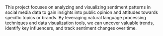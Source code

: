 This project focuses on analyzing and visualizing sentiment patterns in social media data to gain insights into public opinion and attitudes towards specific topics or brands. By leveraging natural language processing techniques and data visualization tools, we can uncover valuable trends, identify key influencers, and track sentiment changes over time.
